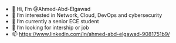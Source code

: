 - 👋 Hi, I’m @Ahmed-Abd-Elgawad
- 👀 I’m interested in Network, Cloud, DevOps and cybersecurity
- 🌱 I’m currently a senior ECE student 
- 💞️ I’m looking for intership or job
- 📫 https://www.linkedin.com/in/ahmed-abd-elgawad-9081751b9/

<!---
Ahmed-Abd-El-gawad/Ahmed-Abd-El-gawad is a ✨ special ✨ repository because its `README.md` (this file) appears on your GitHub profile.
You can click the Preview link to take a look at your changes.
--->
